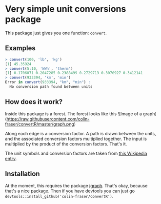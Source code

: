 # Very simple unit conversions package

This package just gives you one function: `convert`. 

## Examples

```R
> convert(100, 'lb', 'kg')
[1] 45.35924
> convert(5:10, 'kWh', 'therm')
[1] 0.1706071 0.2047285 0.2388499 0.2729713 0.3070927 0.3412141
> convert(933394, 'km', 'min')
Error in convert(933394, "km", "min") : 
  No conversion path found between units
```

## How does it work?
Inside this package is a forest. The forest looks like this
![Image of a graph]
(https://raw.githubusercontent.com/colin-fraser/convertR/master/graph.png)

Along each edge is a conversion factor. A path is drawn between the units, and the associated conversion factors multiplied together. The input is multiplied by the product of the conversion factors. That's it.

The unit symbols and conversion factors are taken from [this Wikipedia entry](https://en.wikipedia.org/wiki/Conversion_of_units#Tables_of_conversion_factors).

## Installation
At the moment, this requires the package [igraph](http://igraph.org/r/). That's okay, because that's a nice package.
Then if you have devtools you can just go ```devtools::install_github('colin-fraser/convertR')```.
